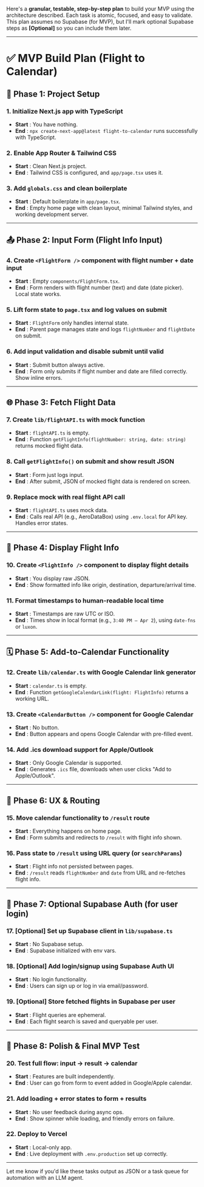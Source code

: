 Here's a **granular, testable, step-by-step plan** to build your MVP using the architecture described. Each task is atomic, focused, and easy to validate. This plan assumes no Supabase (for MVP), but I'll mark optional Supabase steps as **[Optional]** so you can include them later.

---

# ✅ MVP Build Plan (Flight to Calendar)

## 🏁 Phase 1: Project Setup

### 1. **Initialize Next.js app with TypeScript**

* **Start** : You have nothing.
* **End** : `npx create-next-app@latest flight-to-calendar` runs successfully with TypeScript.

### 2. **Enable App Router & Tailwind CSS**

* **Start** : Clean Next.js project.
* **End** : Tailwind CSS is configured, and `app/page.tsx` uses it.

### 3. **Add `globals.css` and clean boilerplate**

* **Start** : Default boilerplate in `app/page.tsx`.
* **End** : Empty home page with clean layout, minimal Tailwind styles, and working development server.

---

## 📤 Phase 2: Input Form (Flight Info Input)

### 4. **Create `<FlightForm />` component with flight number + date input**

* **Start** : Empty `components/FlightForm.tsx`.
* **End** : Form renders with flight number (text) and date (date picker). Local state works.

### 5. **Lift form state to `page.tsx` and log values on submit**

* **Start** : `FlightForm` only handles internal state.
* **End** : Parent page manages state and logs `flightNumber` and `flightDate` on submit.

### 6. **Add input validation and disable submit until valid**

* **Start** : Submit button always active.
* **End** : Form only submits if flight number and date are filled correctly. Show inline errors.

---

## 🌐 Phase 3: Fetch Flight Data

### 7. **Create `lib/flightAPI.ts` with mock function**

* **Start** : `flightAPI.ts` is empty.
* **End** : Function `getFlightInfo(flightNumber: string, date: string)` returns mocked flight data.

### 8. **Call `getFlightInfo()` on submit and show result JSON**

* **Start** : Form just logs input.
* **End** : After submit, JSON of mocked flight data is rendered on screen.

### 9. **Replace mock with real flight API call**

* **Start** : `flightAPI.ts` uses mock data.
* **End** : Calls real API (e.g., AeroDataBox) using `.env.local` for API key. Handles error states.

---

## 📄 Phase 4: Display Flight Info

### 10. **Create `<FlightInfo />` component to display flight details**

* **Start** : You display raw JSON.
* **End** : Show formatted info like origin, destination, departure/arrival time.

### 11. **Format timestamps to human-readable local time**

* **Start** : Timestamps are raw UTC or ISO.
* **End** : Times show in local format (e.g., `3:40 PM – Apr 2`), using `date-fns` or `luxon`.

---

## 🗓️ Phase 5: Add-to-Calendar Functionality

### 12. **Create `lib/calendar.ts` with Google Calendar link generator**

* **Start** : `calendar.ts` is empty.
* **End** : Function `getGoogleCalendarLink(flight: FlightInfo)` returns a working URL.

### 13. **Create `<CalendarButton />` component for Google Calendar**

* **Start** : No button.
* **End** : Button appears and opens Google Calendar with pre-filled event.

### 14. **Add .ics download support for Apple/Outlook**

* **Start** : Only Google Calendar is supported.
* **End** : Generates `.ics` file, downloads when user clicks "Add to Apple/Outlook".

---

## 🧪 Phase 6: UX & Routing

### 15. **Move calendar functionality to `/result` route**

* **Start** : Everything happens on home page.
* **End** : Form submits and redirects to `/result` with flight info shown.

### 16. **Pass state to `/result` using URL query (or `searchParams`)**

* **Start** : Flight info not persisted between pages.
* **End** : `/result` reads `flightNumber` and `date` from URL and re-fetches flight info.

---

## 👤 Phase 7: Optional Supabase Auth (for user login)

### 17. **[Optional] Set up Supabase client in `lib/supabase.ts`**

* **Start** : No Supabase setup.
* **End** : Supabase initialized with env vars.

### 18. **[Optional] Add login/signup using Supabase Auth UI**

* **Start** : No login functionality.
* **End** : Users can sign up or log in via email/password.

### 19. **[Optional] Store fetched flights in Supabase per user**

* **Start** : Flight queries are ephemeral.
* **End** : Each flight search is saved and queryable per user.

---

## 🎁 Phase 8: Polish & Final MVP Test

### 20. **Test full flow: input → result → calendar**

* **Start** : Features are built independently.
* **End** : User can go from form to event added in Google/Apple calendar.

### 21. **Add loading + error states to form + results**

* **Start** : No user feedback during async ops.
* **End** : Show spinner while loading, and friendly errors on failure.

### 22. **Deploy to Vercel**

* **Start** : Local-only app.
* **End** : Live deployment with `.env.production` set up correctly.

---

Let me know if you'd like these tasks output as JSON or a task queue for automation with an LLM agent.
